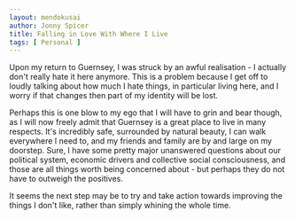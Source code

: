 ```yaml
---
layout: mendokusai
author: Jonny Spicer
title: Falling in Love With Where I Live
tags: [ Personal ]
---
```

Upon my return to Guernsey, I was struck by an awful realisation - I actually
don't really hate it here anymore. This is a problem because I get off to loudly
talking about how much I hate things, in particular living here, and I worry if
that changes then part of my identity will be lost.

Perhaps this is one blow to my ego that I will have to grin and bear though,
as I will now freely admit that Guernsey is a great place to live in many
respects. It's incredibly safe, surrounded by natural beauty, I can walk everywhere
I need to, and my friends and family are by and large on my doorstep. Sure,
I have some pretty major unanswered questions about our political system,
economic drivers and collective social consciousness, and those are all things
worth being concerned about - but perhaps they do not have to outweigh the positives.

It seems the next step may be to try and take action towards improving the things
I don't like, rather than simply whining the whole time.
